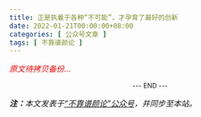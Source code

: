 ```yaml
---
title: 正是执着于各种“不可能”，才孕育了最好的创新
date: 2022-01-21T00:00:00+08:00
categories: [ 公众号文章 ]
tags: [ 不靠谱颜论 ]
---
```


<font color=red><i>原文待拷贝备份...</i></font>

<center><small>--- END ---</small></center>

<i><b>注：</b>本文发表于[“不靠谱颜论”公众号](https://mp.weixin.qq.com/s/nVNtIVhlhlT5vRNULijFxA)，并同步至本站。</i>
